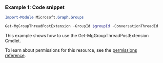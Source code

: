 ### Example 1: Code snippet

```powershell
Import-Module Microsoft.Graph.Groups

Get-MgGroupThreadPostExtension -GroupId $groupId -ConversationThreadId $conversationThreadId -PostId $postId -ExtensionId $extensionId
```
This example shows how to use the Get-MgGroupThreadPostExtension Cmdlet.

To learn about permissions for this resource, see the [permissions reference](/graph/permissions-reference).

